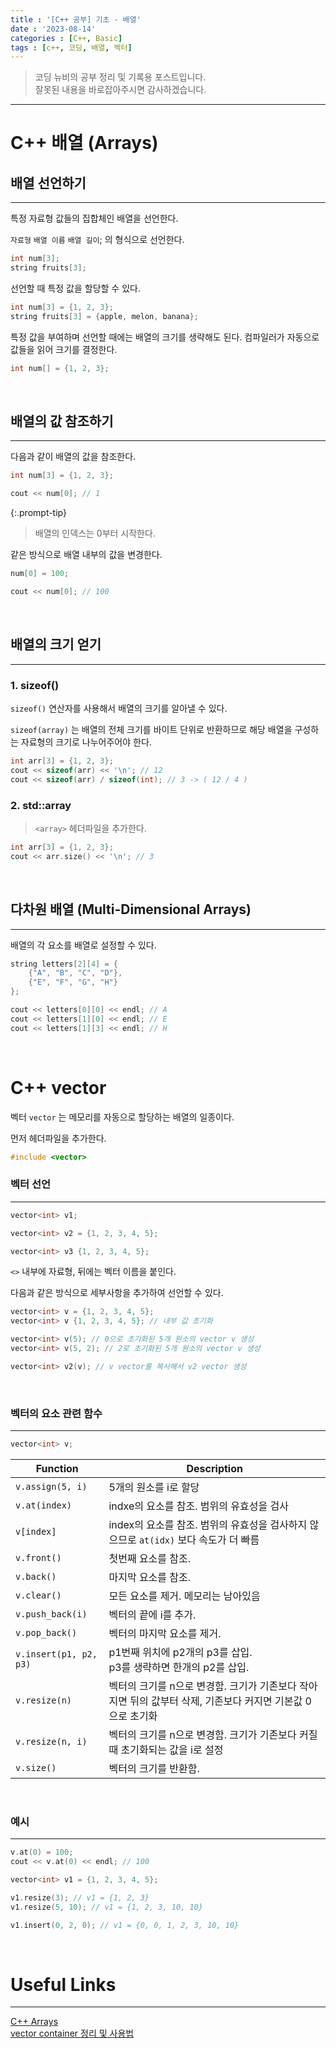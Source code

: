 ```yaml
---
title : '[C++ 공부] 기초 - 배열'
date : '2023-08-14'
categories : [C++, Basic]
tags : [c++, 코딩, 배열, 벡터]
---
```


> 코딩 뉴비의 공부 정리 및 기록용 포스트입니다.  
> 잘못된 내용을 바로잡아주시면 감사하겠습니다. 

---

# <b>C++ 배열 (Arrays)</b>

## 배열 선언하기 

---

특정 자료형 값들의 집합체인 배열을 선언한다. 

`자료형` `배열 이름`  `배열 길이`; 의 형식으로 선언한다.

```c++
int num[3];
string fruits[3];
```

선언할 때 특정 값을 할당할 수 있다.  

```c++
int num[3] = {1, 2, 3};
string fruits[3] = {apple, melon, banana};
```

특정 값을 부여하며 선언할 때에는 배열의 크기를 생략해도 된다. 컴파일러가 자동으로 값들을 읽어 크기를 결정한다. 

```c++
int num[] = {1, 2, 3};
```

<br>

## 배열의 값 참조하기

---

다음과 같이 배열의 값을 참조한다.

```c++
int num[3] = {1, 2, 3};

cout << num[0]; // 1
```

{:.prompt-tip}

> 배열의 인덱스는 0부터 시작한다.


같은 방식으로 배열 내부의 값을 변경한다.  

```c++
num[0] = 100;

cout << num[0]; // 100
```

<br>

## 배열의 크기 얻기

---

### 1. sizeof()

`sizeof()` 연산자를 사용해서 배열의 크기를 알아낼 수 있다.

`sizeof(array)` 는 배열의 전체 크기를 바이트 단위로 반환하므로 해당 배열을 구성하는 자료형의 크기로 나누어주어야 한다.

```c++
int arr[3] = {1, 2, 3};
cout << sizeof(arr) << '\n'; // 12
cout << sizeof(arr) / sizeof(int); // 3 -> ( 12 / 4 )
```

### 2. std::array

> `<array>` 헤더파일을 추가한다.

```c++
int arr[3] = {1, 2, 3};
cout << arr.size() << '\n'; // 3
```

<br>

## 다차원 배열 (Multi-Dimensional Arrays)


---

배열의 각 요소를 배열로 설정할 수 있다.

```c++
string letters[2][4] = {
    {"A", "B", "C", "D"}, 
    {"E", "F", "G", "H"}
};

cout << letters[0][0] << endl; // A
cout << letters[1][0] << endl; // E
cout << letters[1][3] << endl; // H
```

<br>


# <b>C++ vector</b>

벡터 `vector` 는 메모리를 자동으로 할당하는 배열의 일종이다.

먼저 헤더파일을 추가한다.

```c++
#include <vector>
```

### 벡터 선언

---

```c++
vector<int> v1;

vector<int> v2 = {1, 2, 3, 4, 5};

vector<int> v3 {1, 2, 3, 4, 5};
```

`<>` 내부에 자료형, 뒤에는 벡터 이름을 붙인다.

다음과 같은 방식으로 세부사항을 추가하여 선언할 수 있다.

```c++
vector<int> v = {1, 2, 3, 4, 5};
vector<int> v {1, 2, 3, 4, 5}; // 내부 값 초기화

vector<int> v(5); // 0으로 초기화된 5개 원소의 vector v 생성
vector<int> v(5, 2); // 2로 초기화된 5개 원소의 vector v 생성

vector<int> v2(v); // v vector를 복사해서 v2 vector 생성
```

<br>

### 벡터의 요소 관련 함수

---

```c++
vector<int> v;
```

|Function|Description|
|---|---|
|`v.assign(5, i)`| 5개의 원소를 i로 할당 |
|`v.at(index)`| indxe의 요소를 참조. 범위의 유효성을 검사 |
|`v[index]`| index의 요소를 참조. 범위의 유효성을 검사하지 않으므로 `at(idx)` 보다 속도가 더 빠름 |
|`v.front()`| 첫번째 요소를 참조. |
|`v.back()`|마지막 요소를 참조.|
|`v.clear()`|모든 요소를 제거. 메모리는 남아있음|
|`v.push_back(i)`|벡터의 끝에 i를 추가.|
|`v.pop_back()`|벡터의 마지막 요소를 제거.|
|`v.insert(p1, p2, p3)`|p1번째 위치에 p2개의 p3를 삽입. <br>p3를 생략하면 한개의 p2를 삽입.|
|`v.resize(n)`|벡터의 크기를 n으로 변경함. 크기가 기존보다 작아지면 뒤의 값부터 삭제, 기존보다 커지면 기본값 0으로 초기화|
|`v.resize(n, i)`| 벡터의 크기를 n으로 변경함. 크기가 기존보다 커질 때 초기화되는 값을 i로 설정|
|`v.size()`| 벡터의 크기를 반환함.|


<br>
  

### 예시 

---


```c++    
v.at(0) = 100;
cout << v.at(0) << endl; // 100
```

```c++
vector<int> v1 = {1, 2, 3, 4, 5};

v1.resize(3); // v1 = {1, 2, 3}
v1.resize(5, 10); // v1 = {1, 2, 3, 10, 10}

v1.insert(0, 2, 0); // v1 = {0, 0, 1, 2, 3, 10, 10}
```

<br>


# Useful Links

---

[C++ Arrays](https://www.w3schools.com/cpp/cpp_arrays.asp)  
[vector container 정리 및 사용법](https://blockdmask.tistory.com/70)